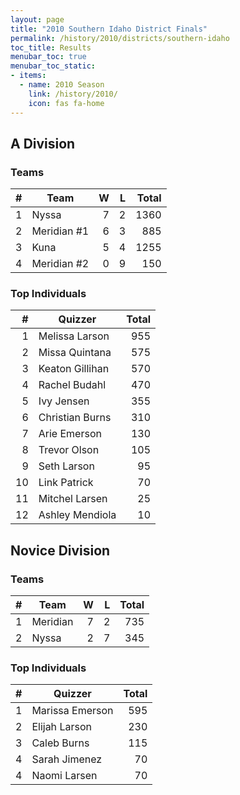 ```yaml
---
layout: page
title: "2010 Southern Idaho District Finals"
permalink: /history/2010/districts/southern-idaho
toc_title: Results
menubar_toc: true
menubar_toc_static:
- items:
  - name: 2010 Season
    link: /history/2010/
    icon: fas fa-home
---
```


## A Division

### Teams

|    # | Team        |    W |    L | Total |
| ---: | ----------- | ---: | ---: | ----: |
|    1 | Nyssa       |    7 |    2 |  1360 |
|    2 | Meridian #1 |    6 |    3 |   885 |
|    3 | Kuna        |    5 |    4 |  1255 |
|    4 | Meridian #2 |    0 |    9 |   150 |

### Top Individuals

|    # | Quizzer         | Total |
| ---: | --------------- | ----: |
|    1 | Melissa Larson  |   955 |
|    2 | Missa Quintana  |   575 |
|    3 | Keaton Gillihan |   570 |
|    4 | Rachel Budahl   |   470 |
|    5 | Ivy Jensen      |   355 |
|    6 | Christian Burns |   310 |
|    7 | Arie Emerson    |   130 |
|    8 | Trevor Olson    |   105 |
|    9 | Seth Larson     |    95 |
|   10 | Link Patrick    |    70 |
|   11 | Mitchel Larsen  |    25 |
|   12 | Ashley Mendiola |    10 |

## Novice Division

### Teams

|    # | Team     |    W |    L | Total |
| ---: | -------- | ---: | ---: | ----: |
|    1 | Meridian |    7 |    2 |   735 |
|    2 | Nyssa    |    2 |    7 |   345 |

### Top Individuals

|    # | Quizzer         | Total |
| ---: | --------------- | ----: |
|    1 | Marissa Emerson |   595 |
|    2 | Elijah Larson   |   230 |
|    3 | Caleb Burns     |   115 |
|    4 | Sarah Jimenez   |    70 |
|    4 | Naomi Larsen    |    70 |
